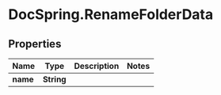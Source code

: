 # DocSpring.RenameFolderData

## Properties
Name | Type | Description | Notes
------------ | ------------- | ------------- | -------------
**name** | **String** |  | 


